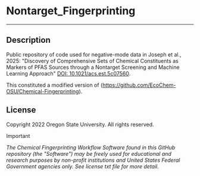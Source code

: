 # Nontarget_Fingerprinting
--------------------------
Description
-----------
Public repository of code used for negative-mode data in Joseph et al., 2025: "Discovery of Comprehensive Sets of Chemical Constituents as Markers of PFAS Sources through a Nontarget Screening and Machine Learning Approach" [DOI: 10.1021/acs.est.5c07560](https://doi.org/10.1021/acs.est.5c07560).

This constituted a modified version of (https://github.com/EcoChem-OSU/Chemical-Fingerprinting).

License
-------
Copyright 2022 Oregon State University. All rights reserved.

> [!IMPORTANT]
>*The Chemical Fingerprinting Workflow Software found in this GitHub repository (the "Software") may be freely used for educational and research purposes by non-profit institutions and United States Federal Government agencies only. See license txt file for more detail.*
